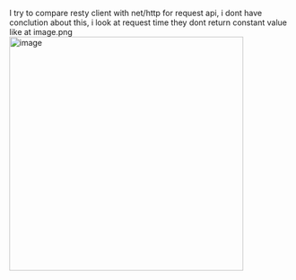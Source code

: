 I try to compare resty client with net/http for request api, i dont have conclution about this, i look at request time they dont return constant value like at image.png
<img width="417" alt="image" src="https://github.com/user-attachments/assets/7b24455d-232d-4b59-acc9-58d7f56edfcc">
